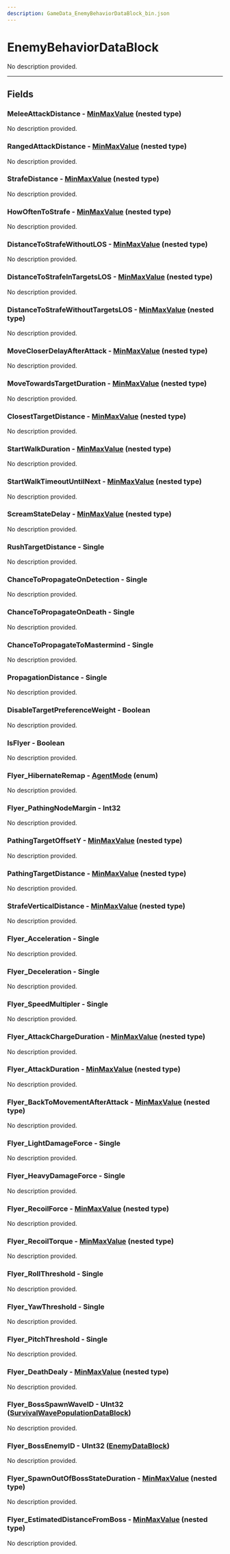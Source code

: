 ```yaml
---
description: GameData_EnemyBehaviorDataBlock_bin.json
---
```


# EnemyBehaviorDataBlock

No description provided.

***

## Fields

### MeleeAttackDistance - [MinMaxValue](../../nested-types/minmaxvalue.md) (nested type)

No description provided.

### RangedAttackDistance - [MinMaxValue](../../nested-types/minmaxvalue.md) (nested type)

No description provided.

### StrafeDistance - [MinMaxValue](../../nested-types/minmaxvalue.md) (nested type)

No description provided.

### HowOftenToStrafe - [MinMaxValue](../../nested-types/minmaxvalue.md) (nested type)

No description provided.

### DistanceToStrafeWithoutLOS - [MinMaxValue](../../nested-types/minmaxvalue.md) (nested type)

No description provided.

### DistanceToStrafeInTargetsLOS - [MinMaxValue](../../nested-types/minmaxvalue.md) (nested type)

No description provided.

### DistanceToStrafeWithoutTargetsLOS - [MinMaxValue](../../nested-types/minmaxvalue.md) (nested type)

No description provided.

### MoveCloserDelayAfterAttack - [MinMaxValue](../../nested-types/minmaxvalue.md) (nested type)

No description provided.

### MoveTowardsTargetDuration - [MinMaxValue](../../nested-types/minmaxvalue.md) (nested type)

No description provided.

### ClosestTargetDistance - [MinMaxValue](../../nested-types/minmaxvalue.md) (nested type)

No description provided.

### StartWalkDuration - [MinMaxValue](../../nested-types/minmaxvalue.md) (nested type)

No description provided.

### StartWalkTimeoutUntilNext - [MinMaxValue](../../nested-types/minmaxvalue.md) (nested type)

No description provided.

### ScreamStateDelay - [MinMaxValue](../../nested-types/minmaxvalue.md) (nested type)

No description provided.

### RushTargetDistance - Single

No description provided.

### ChanceToPropagateOnDetection - Single

No description provided.

### ChanceToPropagateOnDeath - Single

No description provided.

### ChanceToPropagateToMastermind - Single

No description provided.

### PropagationDistance - Single

No description provided.

### DisableTargetPreferenceWeight - Boolean

No description provided.

### IsFlyer - Boolean

No description provided.

### Flyer_HibernateRemap - [AgentMode](../../enum-types.md#agentmode) (enum)

No description provided.

### Flyer_PathingNodeMargin - Int32

No description provided.

### PathingTargetOffsetY - [MinMaxValue](../../nested-types/minmaxvalue.md) (nested type)

No description provided.

### PathingTargetDistance - [MinMaxValue](../../nested-types/minmaxvalue.md) (nested type)

No description provided.

### StrafeVerticalDistance - [MinMaxValue](../../nested-types/minmaxvalue.md) (nested type)

No description provided.

### Flyer_Acceleration - Single

No description provided.

### Flyer_Deceleration - Single

No description provided.

### Flyer_SpeedMultipler - Single

No description provided.

### Flyer_AttackChargeDuration - [MinMaxValue](../../nested-types/minmaxvalue.md) (nested type)

No description provided.

### Flyer_AttackDuration - [MinMaxValue](../../nested-types/minmaxvalue.md) (nested type)

No description provided.

### Flyer_BackToMovementAfterAttack - [MinMaxValue](../../nested-types/minmaxvalue.md) (nested type)

No description provided.

### Flyer_LightDamageForce - Single

No description provided.

### Flyer_HeavyDamageForce - Single

No description provided.

### Flyer_RecoilForce - [MinMaxValue](../../nested-types/minmaxvalue.md) (nested type)

No description provided.

### Flyer_RecoilTorque - [MinMaxValue](../../nested-types/minmaxvalue.md) (nested type)

No description provided.

### Flyer_RollThreshold - Single

No description provided.

### Flyer_YawThreshold - Single

No description provided.

### Flyer_PitchThreshold - Single

No description provided.

### Flyer_DeathDealy - [MinMaxValue](../../nested-types/minmaxvalue.md) (nested type)

No description provided.

### Flyer_BossSpawnWaveID - UInt32 ([SurvivalWavePopulationDataBlock](../main/survivalwavepopulation.md))

No description provided.

### Flyer_BossEnemyID - UInt32 ([EnemyDataBlock](../main/enemy.md))

No description provided.

### Flyer_SpawnOutOfBossStateDuration - [MinMaxValue](../../nested-types/minmaxvalue.md) (nested type)

No description provided.

### Flyer_EstimatedDistanceFromBoss - [MinMaxValue](../../nested-types/minmaxvalue.md) (nested type)

No description provided.
